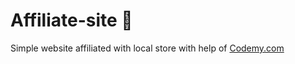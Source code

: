 # Affiliate-site :money_mouth_face:                                                                                                               
Simple website affiliated with local store
 with help of <a href="http://johnelder.com/">Codemy.com</a>
